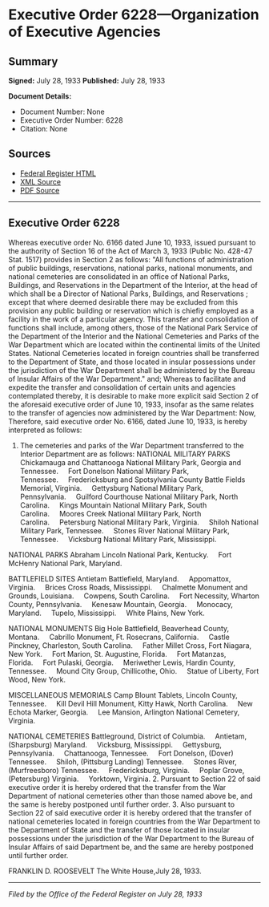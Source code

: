 # Executive Order 6228—Organization of Executive Agencies

## Summary

**Signed:** July 28, 1933
**Published:** July 28, 1933

**Document Details:**
- Document Number: None
- Executive Order Number: 6228
- Citation: None

## Sources
- [Federal Register HTML](https://www.presidency.ucsb.edu/documents/executive-order-6228-organization-executive-agencies)
- [XML Source](None)
- [PDF Source](None)

---

## Executive Order 6228

Whereas executive order No. 6166 dated June 10, 1933, issued pursuant to the authority of Section 16 of the Act of March 3, 1933 (Public No. 428-47 Stat. 1517) provides in Section 2 as follows:
"All functions of administration of public buildings, reservations, national parks, national monuments, and national cemeteries are consolidated in an office of National Parks, Buildings, and Reservations in the Department of the Interior, at the head of which shall be a Director of National Parks, Buildings, and Reservations ; except that where deemed desirable there may be excluded from this provision any public building or reservation which is chiefiy employed as a facility in the work of a particular agency. This transfer and consolidation of functions shall include, among others, those of the National Park Service of the Department of the Interior and the National Cemeteries and Parks of the War Department which are located within the continental limits of the United States. National Cemeteries located in foreign countries shall be transferred to the Department of State, and those located in insular possessions under the jurisdiction of the War Department shall be administered by the Bureau of Insular Affairs of the War Department."
and;
Whereas to facilitate and expedite the transfer and consolidation of certain units and agencies contemplated thereby, it is desirable to make more explicit said Section 2 of the aforesaid executive order of June 10, 1933, insofar as the same relates to the transfer of agencies now administered by the War Department:
Now, Therefore, said executive order No. 6166, dated June 10, 1933, is hereby interpreted as follows:
1. The cemeteries and parks of the War Department transferred to the Interior Department are as follows:
NATIONAL MILITARY PARKS
Chickamauga and Chattanooga National Military Park, Georgia and Tennessee.     Fort Donelson National Military Park, Tennessee.     Fredericksburg and Spotsylvania County Battle Fields Memorial, Virginia.     Gettysburg National Military Park, Pennsylvania.     Guilford Courthouse National Military Park, North Carolina.     Kings Mountain National Military Park, South Carolina.     Moores Creek National Military Park, North Carolina.     Petersburg National Military Park, Virginia.     Shiloh National Military Park, Tennessee.     Stones River National Military Park, Tennessee.     Vicksburg National Military Park, Mississippi.

NATIONAL PARKS
Abraham Lincoln National Park, Kentucky.     Fort McHenry National Park, Maryland.

BATTLEFIELD SITES
Antietam Battlefield, Maryland.     Appomattox, Virginia.     Brices Cross Roads, Mississippi.     Chalmette Monument and Grounds, Louisiana.     Cowpens, South Carolina.     Fort Necessity, Wharton County, Pennsylvania.     Kenesaw Mountain, Georgia.     Monocacy, Maryland.     Tupelo, Mississippi.     White Plains, New York.

NATIONAL MONUMENTS
Big Hole Battlefield, Beaverhead County, Montana.     Cabrillo Monument, Ft. Rosecrans, California.     Castle Pinckney, Charleston, South Carolina.     Father Millet Cross, Fort Niagara, New York.     Fort Marion, St. Augustine, Florida.     Fort Matanzas, Florida.     Fort Pulaski, Georgia.     Meriwether Lewis, Hardin County, Tennessee.     Mound City Group, Chillicothe, Ohio.     Statue of Liberty, Fort Wood, New York.

MISCELLANEOUS MEMORIALS
Camp Blount Tablets, Lincoln County, Tennessee.     Kill Devil Hill Monument, Kitty Hawk, North Carolina.     New Echota Marker, Georgia.     Lee Mansion, Arlington National Cemetery, Virginia.

NATIONAL CEMETERIES
Battleground, District of Columbia.     Antietam, (Sharpsburg) Maryland.     Vicksburg, Mississippi.     Gettysburg, Pennsylvania.     Chattanooga, Tennessee.     Fort Donelson, (Dover) Tennessee.     Shiloh, (Pittsburg Landing) Tennessee.     Stones River, (Murfreesboro) Tennessee.     Fredericksburg, Virginia.     Poplar Grove, (Petersburg) Virginia.     Yorktown, Virginia.
2. Pursuant to Section 22 of said executive order it is hereby ordered that the transfer from the War Department of national cemeteries other than those named above be, and the same is hereby postponed until further order.
3. Also pursuant to Section 22 of said executive order it is hereby ordered that the transfer of national cemeteries located in foreign countries from the War Department to the Department of State and the transfer of those located in insular possessions under the jurisdiction of the War Department to the Bureau of Insular Affairs of said Department be, and the same are hereby postponed until further order.

FRANKLIN D. ROOSEVELT
The White House,July 28, 1933.

---

*Filed by the Office of the Federal Register on July 28, 1933*
